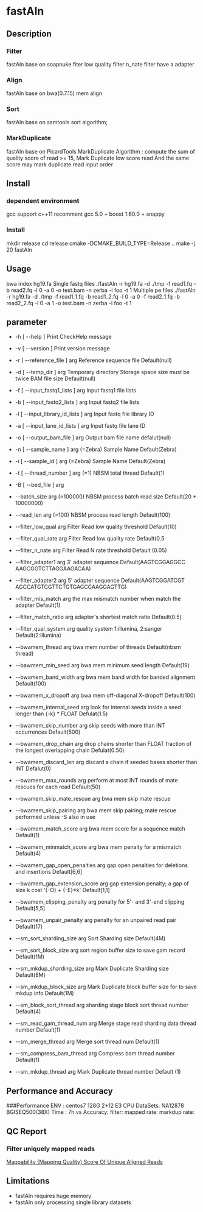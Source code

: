 # fastAln


## Description

### Filter
fastAln base on soapnuke
fiter low quality
filter n_nate
filter have a adapter
### Align
fastAln base on bwa(0.7.15) mem align
### Sort
fastAln base on samtools sort algorithm;
### MarkDuplicate
fastAln base on PicardTools MarkDuplicate
Algorithm :
compute the sum of quality score of read >= 15, Mark Duplicate low score read And the same score may mark duplicate read input order


## Install
### dependent environment
gcc support c++11 recomment gcc 5.0 +
boost 1.60.0 +
snappy

### Install
mkdir release
cd release
cmake -DCMAKE_BUILD_TYPE=Release ..
make -j 20 fastAln
## Usage

bwa index hg19.fa
Single fastq files
./fastAln -r hg19.fa  -d ./tmp -f  read1.fq -b read2.fq  -l 0 -a 0 -o test.bam -n zerba -i foo -t 1
Multiple pe files
./fastAln -r hg19.fa  -d ./tmp -f  read1_1.fq -b read1_2.fq  -l 0 -a 0 -f read2_1.fq -b read2_2.fq -l 0 -a 1 -o test.bam -n zerba -i foo -t 1
## parameter

  - -h [ --help ]                        Print CheckHelp message
  - -v [ --version ]                     Print version message
  - -r [ --reference_file ] arg          Reference sequence file Default(null)
  - -d [ --temp_dir ] arg                Temporary directory Storage space size
                                       must be twice BAM file size
                                       Default(null)
  - -f [ --input_fastq1_lists ] arg      Input fastq1 file lists
  - -b [ --input_fastq2_lists ] arg      Input fastq2 file lists
  - -l [ --input_library_id_lists ] arg  Input fastq file library ID
  - -a [ --input_lane_id_lists ] arg     Input fastq file lane ID
  - -o [ --output_bam_file ] arg         Output bam file name defalut(null)
  - -n [ --sample_name ] arg (=Zebra)    Sample Name Default(Zebra)
  - -i [ --sample_id ] arg (=Zebra)      Sample Name Default(Zebra)
  - -t [ --thread_number ] arg (=1)      NBSM total thread Default(1)
  - -B [ --bed_file ] arg
  - --batch_size arg (=100000)           NBSM process batch read size Default(20
                                       * 10000000)
  - --read_len arg (=100)                NBSM process read length Default(100)

  - --filter_low_qual arg                Filter Read low quality threshold
                                       Default(10)
  - --filter_qual_rate arg               Filter Read low quality rate Default(0.5
  - --filter_n_nate arg                  Filter Read N rate threshold Default
                                       (0.05)
  - --filter_adapter1 arg                3' adapter sequence Default(AAGTCGGAGGCC
                                       AAGCGGTCTTAGGAAGACAA)
  - --filter_adapter2 arg                5' adapter sequence Default(AAGTCGGATCGT
                                       AGCCATGTCGTTCTGTGAGCCAAGGAGTTG)
  - --filter_mis_match arg               the max mismatch number when match the
                                       adapter Default(1)
  - --filter_match_ratio arg             adapter's shortest match ratio
                                       Default(0.5)
  - --filter_qual_system arg             quality system 1:illumina, 2:sanger
                                       Default(2:illumina)

  - --bwamem_thread arg                  bwa mem number of threads Default(nbsm
                                       thread)
  - --bawmem_min_seed arg                bwa mem minimum seed length Default(19)
  - --bwamem_band_width arg              bwa mem band width for banded alignment
                                       Default(100)
  - --bwamem_x_dropoff arg               bwa mem off-diagonal X-dropoff
                                       Default(100)
  - --bwamem_internal_seed arg           look for internal seeds inside a seed
                                       longer than {-k} * FLOAT Defulat(1.5)
  - --bwamem_skip_number arg             skip seeds with more than INT
                                       occurrences Default(500)
  - --bwamem_drop_chain arg              drop chains shorter than FLOAT fraction
                                       of the longest overlapping chain
                                       Defulat(0.50)
  - --bwamem_discard_len arg             discard a chain if seeded bases shorter
                                       than INT Defalut(0)
  - --bwamem_max_rounds arg              perform at most INT rounds of mate
                                       rescues for each read Default(50)
  - --bwamem_skip_mate_rescue arg        bwa mem skip mate rescue
  - --bwamem_skip_pairing arg            bwa mem skip pairing; mate rescue
                                       performed unless -S also in use
  - --bwamem_match_score arg             bwa mem score for a sequence match
                                       Default(1)
  - --bwamem_minmatch_score arg          bwa mem  penalty for a mismatch
                                       Default(4)
  - --bwamem_gap_open_penalties arg      gap open penalties for deletions and
                                       insertions Default[6,6]
  - --bwamem_gap_extension_score arg     gap extension penalty; a gap of size k
                                       cost '{-O} + {-E}*k' Default[1,1]
  - --bwamem_clipping_penalty arg         penalty for 5'- and 3'-end clipping
                                       Default[5,5]
  - --bwamem_unpair_penalty arg          penalty for an unpaired read pair
                                       Default(17)

  - --sm_sort_sharding_size arg          Sort Sharding size Default(4M)
  - --sm_sort_block_size arg             sort region buffer size to save gam
                                       record Default(1M)
  - --sm_mkdup_sharding_size arg         Mark Duplicate Sharding size Default(8M)
  - --sm_mkdup_block_size arg            Mark Duplicate block buffer size for to
                                       save mkdup info Default(1M)
  - --sm_block_sort_thread arg           sharding stage block sort thread number
                                       Default(4)
  - --sm_read_gam_thread_num arg         Merge stage read sharding data thread
                                       number Default(1)
  - --sm_merge_thread arg                Merge sort thread num Default(1)
  - --sm_compress_bam_thread arg         Compress bam thread number Default(1)
  - --sm_mkdup_thread arg                Mark Duplicate thread number Default (1)

## Performance and Accuracy

###Performance
ENV : centos7 128G 2*12 E3 CPU
DataSets: NA12878 BGISEQ500(38X)
Time : 7h vs
Accuracy:
filter:
mapped rate:
markdup rate:

## QC Report



### Filter uniquely mapped reads
[ Mappability (Mapping Quality) Score Of Unique Aligned Reads](https://www.biostars.org/p/59282/)


## Limitations
- fastAln requires huge memory
- fastAln only processing single library datasets




